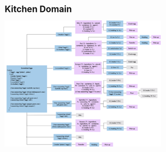 # Kitchen Domain

![Search tree of Scrambled Eggs](imgs/scrambled-eggs.png)

<script src="https://emgithub.com/embed.js?target=https%3A%2F%2Fgithub.com%2Fzt-yang%2Fleap-architecture%2Fblob%2Fmain%2Fdomains%2Fkitchen%2Foperators%2Fkitchen_egg_4.pddl&style=github&showBorder=on&showLineNumbers=on&showFileMeta=on&showCopy=on" width='100%' height='500px'></script>

